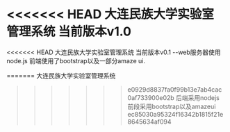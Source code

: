 <<<<<<< HEAD
大连民族大学实验室管理系统 当前版本v1.0
=======
<<<<<<< HEAD
大连民族大学实验室管理系统  当前版本v0.1
--web服务器使用node.js 前端使用了bootstrap以及一部分amaze ui.

=======
大连民族大学实验室管理系统
>>>>>>> e0929d8837fa0f99b13e7ab4cac0af733900e02b
后端采用nodejs
前段采用bootstrap以及amazeui
>>>>>>> ec85030a95324f16342b1815f21e8645634af094

